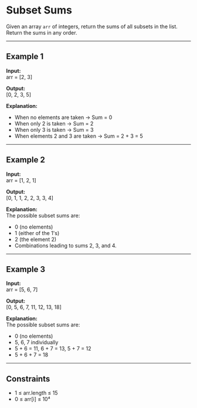 # Subset Sums

Given an array `arr` of integers, return the sums of all subsets in the list.  
Return the sums in any order.

---

## Example 1

**Input:**  
arr = [2, 3]

**Output:**  
[0, 2, 3, 5]

**Explanation:**

- When no elements are taken → Sum = 0
- When only 2 is taken → Sum = 2
- When only 3 is taken → Sum = 3
- When elements 2 and 3 are taken → Sum = 2 + 3 = 5

---

## Example 2

**Input:**  
arr = [1, 2, 1]

**Output:**  
[0, 1, 1, 2, 2, 3, 3, 4]

**Explanation:**  
The possible subset sums are:

- 0 (no elements)
- 1 (either of the 1's)
- 2 (the element 2)
- Combinations leading to sums 2, 3, and 4.

---

## Example 3

**Input:**  
arr = [5, 6, 7]

**Output:**  
[0, 5, 6, 7, 11, 12, 13, 18]

**Explanation:**  
The possible subset sums are:

- 0 (no elements)
- 5, 6, 7 individually
- 5 + 6 = 11, 6 + 7 = 13, 5 + 7 = 12
- 5 + 6 + 7 = 18

---

## Constraints

- 1 ≤ arr.length ≤ 15
- 0 ≤ arr[i] ≤ 10⁴
